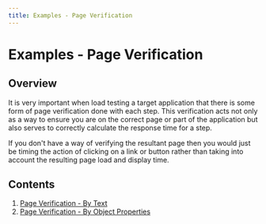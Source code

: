 ```yaml
---
title: Examples - Page Verification
---
```


# Examples - Page Verification

## Overview

It is very important when load testing a target application that there is some form of page verification done with each step. This verification acts not only as a way to ensure you are on the correct page or part of the application but also serves to correctly calculate the response time for a step.

If you don't have a way of verifying the resultant page then you would just be timing the action of clicking on a link or button rather than taking into account the resulting page load and display time.

## Contents

1. [Page Verification - By Text](examples_verification_bytext.md)
2. [Page Verification - By Object Properties](examples_verification_byobject.md)


